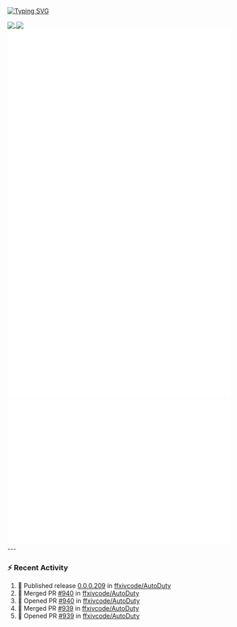 [![Typing SVG](https://readme-typing-svg.demolab.com?font=Fira+Code&duration=1000&pause=1000&multiline=true&repeat=false&width=435&lines=Simon+Latusek+%7C+Gameplay+Engineer)](https://git.io/typing-svg)

<a href="https://github.com/anuraghazra/github-readme-stats">
  <img height=200 align="center" src="https://github-readme-stats.vercel.app/api?username=erdelf&theme=radical" />
</a>
<a href="https://github.com/anuraghazra/convoychat">
  <img height=200 align="center" src="https://streak-stats.demolab.com?user=erdelf&theme=radical&mode=weekly" />
</a>

<picture>
  <img src="/github-metrics.svg" alt="Metrics">
</picture>

<picture>
  <img src="/github-metrics-achievements.svg" alt="Achievements">
</picture>
---

### :zap: Recent Activity
<!--START_SECTION:activity-->
1. 🚀 Published release [0.0.0.209](https://github.com/ffxivcode/AutoDuty/releases/tag/0.0.0.209) in [ffxivcode/AutoDuty](https://github.com/ffxivcode/AutoDuty)
2. 🎉 Merged PR [#940](https://github.com/ffxivcode/AutoDuty/pull/940) in [ffxivcode/AutoDuty](https://github.com/ffxivcode/AutoDuty)
3. 💪 Opened PR [#940](https://github.com/ffxivcode/AutoDuty/pull/940) in [ffxivcode/AutoDuty](https://github.com/ffxivcode/AutoDuty)
4. 🎉 Merged PR [#939](https://github.com/ffxivcode/AutoDuty/pull/939) in [ffxivcode/AutoDuty](https://github.com/ffxivcode/AutoDuty)
5. 💪 Opened PR [#939](https://github.com/ffxivcode/AutoDuty/pull/939) in [ffxivcode/AutoDuty](https://github.com/ffxivcode/AutoDuty)
<!--END_SECTION:activity-->

<!--
**erdelf/erdelf** is a ✨ _special_ ✨ repository because its `README.md` (this file) appears on your GitHub profile.

Here are some ideas to get you started:

- 🔭 I’m currently working on ...
- 🌱 I’m currently learning ...
- 👯 I’m looking to collaborate on ...
- 🤔 I’m looking for help with ...
- 💬 Ask me about ...
- 📫 How to reach me: ...
- 😄 Pronouns: ...
- ⚡ Fun fact: ...
-->
